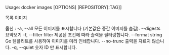 
Usage:	docker images [OPTIONS] [REPOSITORY[:TAG]]

목록 이미지

옵션 :
  -a, --all 모든 이미지를 표시합니다 (기본값은 중간 이미지를 숨김).
      --digests 요약보기
  -f, --filter filter 제공된 조건에 따라 출력을 필터링합니다.
      --format string Go 템플리트를 사용하여 이미지를 미리 인쇄합니다.
      --no-trunc 출력을 자르지 않습니다.
  -q, --quiet 숫자 ID 만 표시합니다.